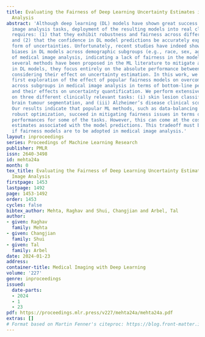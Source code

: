 ```yaml
---
title: Evaluating the Fairness of Deep Learning Uncertainty Estimates in Medical Image
  Analysis
abstract: 'Although deep learning (DL) models have shown great success in many medical
  image analysis tasks, deployment of the resulting models into real clinical contexts
  requires: (1) that they exhibit robustness and fairness across different sub-populations,
  and (2) that the confidence in DL model predictions be accurately expressed in the
  form of uncertainties. Unfortunately, recent studies have indeed shown significant
  biases in DL models across demographic subgroups (e.g., race, sex, age) in the context
  of medical image analysis, indicating a lack of fairness in the models. Although
  several methods have been proposed in the ML literature to mitigate a lack of fairness
  in DL models, they focus entirely on the absolute performance between groups without
  considering their effect on uncertainty estimation. In this work, we present the
  first exploration of the effect of popular fairness models on overcoming biases
  across subgroups in medical image analysis in terms of bottom-line performance,
  and their effects on uncertainty quantification. We perform extensive experiments
  on three different clinically relevant tasks: (i) skin lesion classification, (ii)
  brain tumour segmentation, and (iii) Alzheimer’s disease clinical score regression.
  Our results indicate that popular ML methods, such as data-balancing and distributionally
  robust optimization, succeed in mitigating fairness issues in terms of the model
  performances for some of the tasks. However, this can come at the cost of poor uncertainty
  estimates associated with the model predictions. This tradeoff must be mitigated
  if fairness models are to be adopted in medical image analysis.'
layout: inproceedings
series: Proceedings of Machine Learning Research
publisher: PMLR
issn: 2640-3498
id: mehta24a
month: 0
tex_title: Evaluating the Fairness of Deep Learning Uncertainty Estimates in Medical
  Image Analysis
firstpage: 1453
lastpage: 1492
page: 1453-1492
order: 1453
cycles: false
bibtex_author: Mehta, Raghav and Shui, Changjian and Arbel, Tal
author:
- given: Raghav
  family: Mehta
- given: Changjian
  family: Shui
- given: Tal
  family: Arbel
date: 2024-01-23
address:
container-title: Medical Imaging with Deep Learning
volume: '227'
genre: inproceedings
issued:
  date-parts:
  - 2024
  - 1
  - 23
pdf: https://proceedings.mlr.press/v227/mehta24a/mehta24a.pdf
extras: []
# Format based on Martin Fenner's citeproc: https://blog.front-matter.io/posts/citeproc-yaml-for-bibliographies/
---
```

